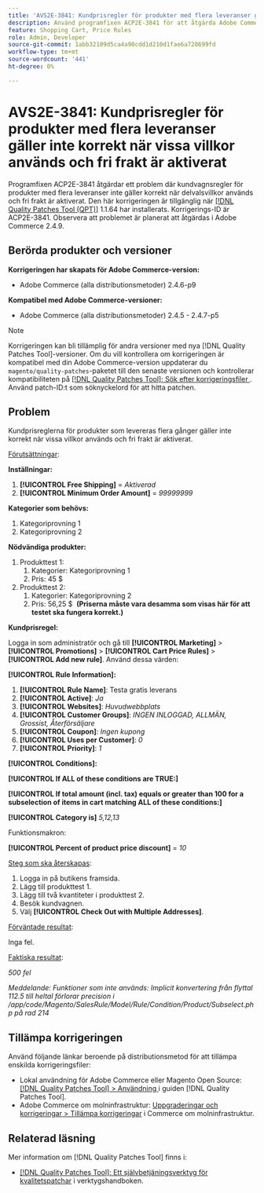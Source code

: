 ```yaml
---
title: 'AVS2E-3841: Kundprisregler för produkter med flera leveranser gäller inte korrekt när vissa villkor används och fri frakt är aktiverat'
description: Använd programfixen ACP2E-3841 för att åtgärda Adobe Commerce-problemet där kundprisreglerna för produkter som levereras flera gånger inte gäller korrekt när delvalsvillkoren används och fri frakt är aktiverat.
feature: Shopping Cart, Price Rules
role: Admin, Developer
source-git-commit: 1abb32109d5ca4a90cdd1d210d1fae6a728699fd
workflow-type: tm+mt
source-wordcount: '441'
ht-degree: 0%

---
```



# AVS2E-3841: Kundprisregler för produkter med flera leveranser gäller inte korrekt när vissa villkor används och fri frakt är aktiverat

Programfixen ACP2E-3841 åtgärdar ett problem där kundvagnsregler för produkter med flera leveranser inte gäller korrekt när delvalsvillkor används och fri frakt är aktiverat. Den här korrigeringen är tillgänglig när [[!DNL Quality Patches Tool (QPT)]](/help/tools/quality-patches-tool/quality-patches-tool-to-self-serve-quality-patches.md) 1.1.64 har installerats. Korrigerings-ID är ACP2E-3841. Observera att problemet är planerat att åtgärdas i Adobe Commerce 2.4.9.

## Berörda produkter och versioner

**Korrigeringen har skapats för Adobe Commerce-version:**

* Adobe Commerce (alla distributionsmetoder) 2.4.6-p9

**Kompatibel med Adobe Commerce-versioner:**

* Adobe Commerce (alla distributionsmetoder) 2.4.5 - 2.4.7-p5

>[!NOTE]
>
>Korrigeringen kan bli tillämplig för andra versioner med nya [!DNL Quality Patches Tool]-versioner. Om du vill kontrollera om korrigeringen är kompatibel med din Adobe Commerce-version uppdaterar du `magento/quality-patches`-paketet till den senaste versionen och kontrollerar kompatibiliteten på [[!DNL Quality Patches Tool]: Sök efter korrigeringsfiler ](https://experienceleague.adobe.com/tools/commerce-quality-patches/index.html). Använd patch-ID:t som söknyckelord för att hitta patchen.

## Problem

Kundprisreglerna för produkter som levereras flera gånger gäller inte korrekt när vissa villkor används och fri frakt är aktiverat.

<u>Förutsättningar</u>:

**Inställningar:**
1. **[!UICONTROL Free Shipping]** = *Aktiverad*
1. **[!UICONTROL Minimum Order Amount]** = *99999999*

**Kategorier som behövs:**
1. Kategoriprovning 1
1. Kategoriprovning 2

**Nödvändiga produkter:**
1. Produkttest 1:
   1. Kategorier: Kategoriprovning 1
   1. Pris: 45 $
1. Produkttest 2:
   1. Kategorier: Kategoriprovning 2
   1. Pris: 56,25 $ 
      **(Priserna måste vara desamma som visas här för att testet ska fungera korrekt.)**

**Kundprisregel:**

Logga in som administratör och gå till **[!UICONTROL Marketing]** > **[!UICONTROL Promotions]** > **[!UICONTROL Cart Price Rules]** > **[!UICONTROL Add new rule]**. Använd dessa värden:

**[!UICONTROL Rule Information]:**
1. **[!UICONTROL Rule Name]**: Testa gratis leverans
1. **[!UICONTROL Active]**: *Ja*
1. **[!UICONTROL Websites]**: *Huvudwebbplats*
1. **[!UICONTROL Customer Groups]**: *INGEN INLOGGAD, ALLMÄN, Grossist, Återförsäljare*
1. **[!UICONTROL Coupon]**: *Ingen kupong*
1. **[!UICONTROL Uses per Customer]**: *0*
1. **[!UICONTROL Priority]**: *1*

**[!UICONTROL Conditions]:**

**[!UICONTROL If ALL of these conditions are TRUE:]**


**[!UICONTROL If total amount (incl. tax) equals or greater than 100 for a subselection of items in cart matching ALL of these conditions:]**


**[!UICONTROL Category is]** *5,12,13*

Funktionsmakron:

**[!UICONTROL Percent of product price discount]** = *10*

<u>Steg som ska återskapas</u>:

1. Logga in på butikens framsida.
2. Lägg till produkttest 1.
3. Lägg till två kvantiteter i produkttest 2.
4. Besök kundvagnen.
5. Välj **[!UICONTROL Check Out with Multiple Addresses]**.

<u>Förväntade resultat</u>:

Inga fel.

<u>Faktiska resultat</u>:

*500 fel*

*Meddelande: Funktioner som inte används: Implicit konvertering från flyttal 112.5 till heltal förlorar precision i /app/code/Magento/SalesRule/Model/Rule/Condition/Product/Subselect.php på rad 214*

## Tillämpa korrigeringen

Använd följande länkar beroende på distributionsmetod för att tillämpa enskilda korrigeringsfiler:

* Lokal användning för Adobe Commerce eller Magento Open Source: [[!DNL Quality Patches Tool] > Användning ](/help/tools/quality-patches-tool/usage.md) i guiden [!DNL Quality Patches Tool].
* Adobe Commerce om molninfrastruktur: [Uppgraderingar och korrigeringar > Tillämpa korrigeringar](https://experienceleague.adobe.com/docs/commerce-cloud-service/user-guide/develop/upgrade/apply-patches.html) i Commerce om molninfrastruktur.

## Relaterad läsning

Mer information om [!DNL Quality Patches Tool] finns i:

* [[!DNL Quality Patches Tool]: Ett självbetjäningsverktyg för kvalitetspatchar](/help/tools/quality-patches-tool/quality-patches-tool-to-self-serve-quality-patches.md) i verktygshandboken.
